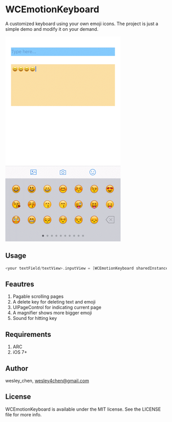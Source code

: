 # WCEmotionKeyboard
A customized keyboard using your own emoji icons. The project is just a simple demo and modify it on your demand.

![Demo gif](Documentation/demo_gif.gif)


## Usage
```objective-c
<your textField/textView>.inputView = [WCEmotionKeyboard sharedInstance];
```

## Feautres
1. Pagable scrolling pages
2. A delete key for deleting text and emoji
3. UIPageControl for indicating current page
4. A magnifier shows more bigger emoji
5. Sound for hitting key

## Requirements
1. ARC
2. iOS 7+

## Author

wesley_chen, wesley4chen@gmail.com

## License

WCEmotionKeyboard is available under the MIT license. See the LICENSE file for more info.

